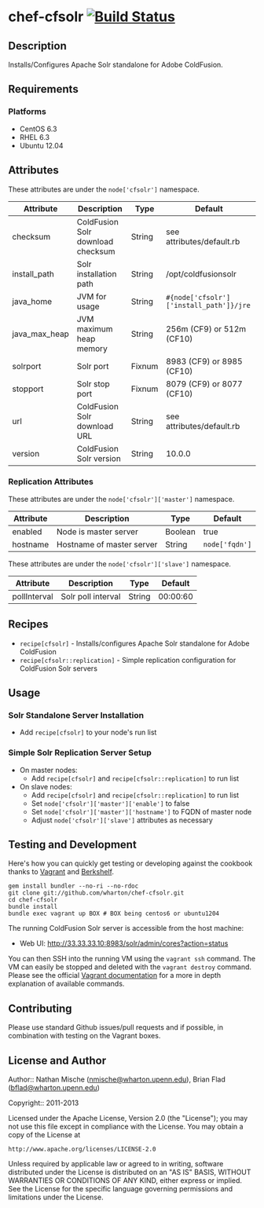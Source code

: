 # chef-cfsolr [![Build Status](https://secure.travis-ci.org/wharton/chef-cfsolr.png?branch=master)](http://travis-ci.org/wharton/chef-cfsolr)

## Description

Installs/Configures Apache Solr standalone for Adobe ColdFusion.

## Requirements

### Platforms

* CentOS 6.3
* RHEL 6.3
* Ubuntu 12.04

## Attributes

These attributes are under the `node['cfsolr']` namespace.

Attribute | Description | Type | Default
----------|-------------|------|--------
checksum | ColdFusion Solr download checksum | String | see attributes/default.rb
install_path | Solr installation path | String | /opt/coldfusionsolr
java_home | JVM for usage | String | `#{node['cfsolr']['install_path']}/jre`
java_max_heap | JVM maximum heap memory | String | 256m (CF9) or 512m (CF10)
solrport | Solr port | Fixnum | 8983 (CF9) or 8985 (CF10)
stopport | Solr stop port | Fixnum | 8079 (CF9) or 8077 (CF10)
url | ColdFusion Solr download URL | String | see attributes/default.rb
version | ColdFusion Solr version | String | 10.0.0

### Replication Attributes

These attributes are under the `node['cfsolr']['master']` namespace.

Attribute | Description | Type | Default
----------|-------------|------|--------
enabled | Node is master server | Boolean | true
hostname | Hostname of master server | String | `node['fqdn']`

These attributes are under the `node['cfsolr']['slave']` namespace.

Attribute | Description | Type | Default
----------|-------------|------|--------
pollInterval | Solr poll interval | String | 00:00:60

## Recipes

* `recipe[cfsolr]` - Installs/configures Apache Solr standalone for Adobe ColdFusion
* `recipe[cfsolr::replication]` - Simple replication configuration for ColdFusion Solr servers

## Usage

### Solr Standalone Server Installation

* Add `recipe[cfsolr]` to your node's run list

### Simple Solr Replication Server Setup

* On master nodes:
  * Add `recipe[cfsolr]` and `recipe[cfsolr::replication]` to run list
* On slave nodes:
  * Add `recipe[cfsolr]` and `recipe[cfsolr::replication]` to run list
  * Set `node['cfsolr']['master']['enable']` to false
  * Set `node['cfsolr']['master']['hostname']` to FQDN of master node
  * Adjust `node['cfsolr']['slave']` attributes as necessary

## Testing and Development

Here's how you can quickly get testing or developing against the cookbook thanks to [Vagrant](http://vagrantup.com/) and [Berkshelf](http://berkshelf.com/).

    gem install bundler --no-ri --no-rdoc
    git clone git://github.com/wharton/chef-cfsolr.git
    cd chef-cfsolr
    bundle install
    bundle exec vagrant up BOX # BOX being centos6 or ubuntu1204

The running ColdFusion Solr server is accessible from the host machine:

* Web UI: http://33.33.33.10:8983/solr/admin/cores?action=status

You can then SSH into the running VM using the `vagrant ssh` command.
The VM can easily be stopped and deleted with the `vagrant destroy`
command. Please see the official [Vagrant documentation](http://vagrantup.com/v1/docs/commands.html)
for a more in depth explanation of available commands.

## Contributing

Please use standard Github issues/pull requests and if possible, in combination with testing on the Vagrant boxes.

## License and Author

Author:: Nathan Mische (<nmische@wharton.upenn.edu>), Brian Flad (<bflad@wharton.upenn.edu>)

Copyright:: 2011-2013

Licensed under the Apache License, Version 2.0 (the "License");
you may not use this file except in compliance with the License.
You may obtain a copy of the License at

    http://www.apache.org/licenses/LICENSE-2.0

Unless required by applicable law or agreed to in writing, software
distributed under the License is distributed on an "AS IS" BASIS,
WITHOUT WARRANTIES OR CONDITIONS OF ANY KIND, either express or implied.
See the License for the specific language governing permissions and
limitations under the License.
